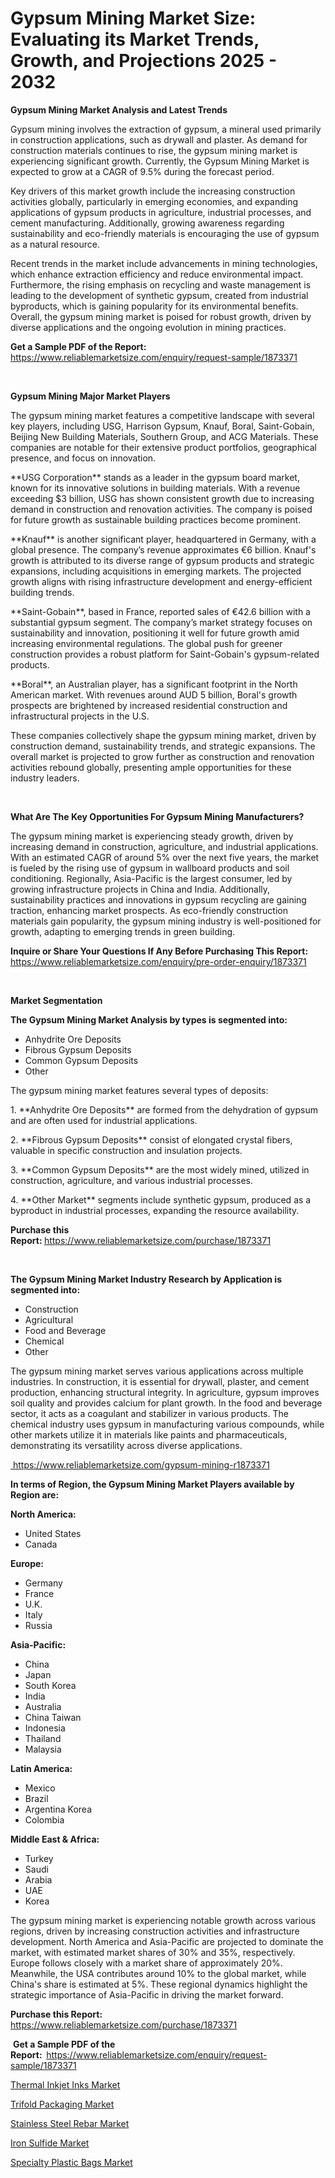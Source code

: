<p><h1>Gypsum Mining Market Size: Evaluating its Market Trends, Growth, and Projections 2025 - 2032</h1></p><p><strong>Gypsum Mining Market Analysis and Latest Trends</strong></p>
<p><p>Gypsum mining involves the extraction of gypsum, a mineral used primarily in construction applications, such as drywall and plaster. As demand for construction materials continues to rise, the gypsum mining market is experiencing significant growth. Currently, the Gypsum Mining Market is expected to grow at a CAGR of 9.5% during the forecast period. </p><p>Key drivers of this market growth include the increasing construction activities globally, particularly in emerging economies, and expanding applications of gypsum products in agriculture, industrial processes, and cement manufacturing. Additionally, growing awareness regarding sustainability and eco-friendly materials is encouraging the use of gypsum as a natural resource.</p><p>Recent trends in the market include advancements in mining technologies, which enhance extraction efficiency and reduce environmental impact. Furthermore, the rising emphasis on recycling and waste management is leading to the development of synthetic gypsum, created from industrial byproducts, which is gaining popularity for its environmental benefits. Overall, the gypsum mining market is poised for robust growth, driven by diverse applications and the ongoing evolution in mining practices.</p></p>
<p><strong>Get a Sample PDF of the Report:&nbsp;</strong> <a href="https://www.reliablemarketsize.com/enquiry/request-sample/1873371?utm_campaign=1133&utm_medium=2&utm_source=Github&utm_content=ia&utm_term=31032025&utm_id=gypsum-mining">https://www.reliablemarketsize.com/enquiry/request-sample/1873371</a></p>
<p>&nbsp;</p>
<p><strong>Gypsum Mining Major Market Players</strong></p>
<p><p>The gypsum mining market features a competitive landscape with several key players, including USG, Harrison Gypsum, Knauf, Boral, Saint-Gobain, Beijing New Building Materials, Southern Group, and ACG Materials. These companies are notable for their extensive product portfolios, geographical presence, and focus on innovation.</p><p>**USG Corporation** stands as a leader in the gypsum board market, known for its innovative solutions in building materials. With a revenue exceeding $3 billion, USG has shown consistent growth due to increasing demand in construction and renovation activities. The company is poised for future growth as sustainable building practices become prominent.</p><p>**Knauf** is another significant player, headquartered in Germany, with a global presence. The company’s revenue approximates €6 billion. Knauf's growth is attributed to its diverse range of gypsum products and strategic expansions, including acquisitions in emerging markets. The projected growth aligns with rising infrastructure development and energy-efficient building trends.</p><p>**Saint-Gobain**, based in France, reported sales of €42.6 billion with a substantial gypsum segment. The company’s market strategy focuses on sustainability and innovation, positioning it well for future growth amid increasing environmental regulations. The global push for greener construction provides a robust platform for Saint-Gobain's gypsum-related products.</p><p>**Boral**, an Australian player, has a significant footprint in the North American market. With revenues around AUD 5 billion, Boral's growth prospects are brightened by increased residential construction and infrastructural projects in the U.S.</p><p>These companies collectively shape the gypsum mining market, driven by construction demand, sustainability trends, and strategic expansions. The overall market is projected to grow further as construction and renovation activities rebound globally, presenting ample opportunities for these industry leaders.</p></p>
<p>&nbsp;</p>
<p><strong>What Are The Key Opportunities For Gypsum Mining Manufacturers?</strong></p>
<p><p>The gypsum mining market is experiencing steady growth, driven by increasing demand in construction, agriculture, and industrial applications. With an estimated CAGR of around 5% over the next five years, the market is fueled by the rising use of gypsum in wallboard products and soil conditioning. Regionally, Asia-Pacific is the largest consumer, led by growing infrastructure projects in China and India. Additionally, sustainability practices and innovations in gypsum recycling are gaining traction, enhancing market prospects. As eco-friendly construction materials gain popularity, the gypsum mining industry is well-positioned for growth, adapting to emerging trends in green building.</p></p>
<p><strong>Inquire or Share Your Questions If Any Before Purchasing This Report:</strong> <a href="https://www.reliablemarketsize.com/enquiry/pre-order-enquiry/1873371?utm_campaign=1133&utm_medium=2&utm_source=Github&utm_content=ia&utm_term=31032025&utm_id=gypsum-mining">https://www.reliablemarketsize.com/enquiry/pre-order-enquiry/1873371</a></p>
<p>&nbsp;</p>
<p><strong>Market Segmentation</strong></p>
<p><strong>The Gypsum Mining Market Analysis by types is segmented into:</strong></p>
<p><ul><li>Anhydrite Ore Deposits</li><li>Fibrous Gypsum Deposits</li><li>Common Gypsum Deposits</li><li>Other</li></ul></p>
<p><p>The gypsum mining market features several types of deposits: </p><p>1. **Anhydrite Ore Deposits** are formed from the dehydration of gypsum and are often used for industrial applications.</p><p>2. **Fibrous Gypsum Deposits** consist of elongated crystal fibers, valuable in specific construction and insulation projects. </p><p>3. **Common Gypsum Deposits** are the most widely mined, utilized in construction, agriculture, and various industrial processes. </p><p>4. **Other Market** segments include synthetic gypsum, produced as a byproduct in industrial processes, expanding the resource availability.</p></p>
<p><strong>Purchase this Report:&nbsp;</strong><a href="https://www.reliablemarketsize.com/purchase/1873371?utm_campaign=1133&utm_medium=2&utm_source=Github&utm_content=ia&utm_term=31032025&utm_id=gypsum-mining">https://www.reliablemarketsize.com/purchase/1873371</a></p>
<p>&nbsp;</p>
<p><strong>The Gypsum Mining Market Industry Research by Application is segmented into:</strong></p>
<p><ul><li>Construction</li><li>Agricultural</li><li>Food and Beverage</li><li>Chemical</li><li>Other</li></ul></p>
<p><p>The gypsum mining market serves various applications across multiple industries. In construction, it is essential for drywall, plaster, and cement production, enhancing structural integrity. In agriculture, gypsum improves soil quality and provides calcium for plant growth. In the food and beverage sector, it acts as a coagulant and stabilizer in various products. The chemical industry uses gypsum in manufacturing various compounds, while other markets utilize it in materials like paints and pharmaceuticals, demonstrating its versatility across diverse applications.</p></p>
<p><a href="https://www.reliablemarketsize.com/gypsum-mining-r1873371?utm_campaign=1133&utm_medium=2&utm_source=Github&utm_content=ia&utm_term=31032025&utm_id=gypsum-mining">&nbsp;https://www.reliablemarketsize.com/gypsum-mining-r1873371</a></p>
<p><strong>In terms of Region, the Gypsum Mining Market Players available by Region are:</strong></p>
<p>
    <p> <strong> North America: </strong>
        <ul>
            <li>United States</li>
            <li>Canada</li>
        </ul>
        </p> 
    <p> <strong> Europe: </strong>
        <ul>
            <li>Germany</li>
            <li>France</li>
            <li>U.K.</li>
            <li>Italy</li>
            <li>Russia</li>
        </ul>
        </p> 
    <p> <strong> Asia-Pacific: </strong>
        <ul>
            <li>China</li>
            <li>Japan</li>
            <li>South Korea</li>
            <li>India</li>
            <li>Australia</li>
            <li>China Taiwan</li>
            <li>Indonesia</li>
            <li>Thailand</li>
            <li>Malaysia</li>
        </ul>
        </p> 
    <p> <strong> Latin America: </strong>
        <ul>
            <li>Mexico</li>
            <li>Brazil</li>
            <li>Argentina Korea</li>
            <li>Colombia</li>
        </ul>
        </p> 
    <p> <strong> Middle East & Africa: </strong>
        <ul>
            <li>Turkey</li>
            <li>Saudi</li>
            <li>Arabia</li>
            <li>UAE</li>
            <li>Korea</li>
        </ul>
    </p>
    </p>
<p><p>The gypsum mining market is experiencing notable growth across various regions, driven by increasing construction activities and infrastructure development. North America and Asia-Pacific are projected to dominate the market, with estimated market shares of 30% and 35%, respectively. Europe follows closely with a market share of approximately 20%. Meanwhile, the USA contributes around 10% to the global market, while China's share is estimated at 5%. These regional dynamics highlight the strategic importance of Asia-Pacific in driving the market forward.</p></p>
<p><strong>Purchase this Report: </strong><a href="https://www.reliablemarketsize.com/purchase/1873371?utm_campaign=1133&utm_medium=2&utm_source=Github&utm_content=ia&utm_term=31032025&utm_id=gypsum-mining">https://www.reliablemarketsize.com/purchase/1873371</a></p>
<p>&nbsp;<strong>Get a Sample PDF of the Report:&nbsp;&nbsp;</strong><a href="https://www.reliablemarketsize.com/enquiry/request-sample/1873371?utm_campaign=1133&utm_medium=2&utm_source=Github&utm_content=ia&utm_term=31032025&utm_id=gypsum-mining">https://www.reliablemarketsize.com/enquiry/request-sample/1873371</a></p>
<p><strong></strong></p>
<p><p><a href="https://github.com/klinzenisaa/Market-Research-Report-List-1/blob/main/thermal-inkjet-inks-market.md?utm_campaign=1133&utm_medium=2&utm_source=Github&utm_content=ia&utm_term=31032025&utm_id=gypsum-mining">Thermal Inkjet Inks Market</a></p><p><a href="https://github.com/jemalapoilly/Market-Research-Report-List-1/blob/main/trifold-packaging-market.md?utm_campaign=1133&utm_medium=2&utm_source=Github&utm_content=ia&utm_term=31032025&utm_id=gypsum-mining">Trifold Packaging Market</a></p><p><a href="https://github.com/siriyagayo/Market-Research-Report-List-1/blob/main/stainless-steel-rebar-market.md?utm_campaign=1133&utm_medium=2&utm_source=Github&utm_content=ia&utm_term=31032025&utm_id=gypsum-mining">Stainless Steel Rebar Market</a></p><p><a href="https://github.com/prumrupear/Market-Research-Report-List-1/blob/main/iron-sulfide-market.md?utm_campaign=1133&utm_medium=2&utm_source=Github&utm_content=ia&utm_term=31032025&utm_id=gypsum-mining">Iron Sulfide Market</a></p><p><a href="https://github.com/shapurforouz/Market-Research-Report-List-1/blob/main/specialty-plastic-bags-market.md?utm_campaign=1133&utm_medium=2&utm_source=Github&utm_content=ia&utm_term=31032025&utm_id=gypsum-mining">Specialty Plastic Bags Market</a></p></p>